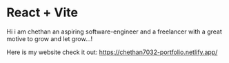 # React + Vite

Hi i am chethan an aspiring software-engineer and a freelancer with a great motive to grow and let grow...!

Here is my website check it out: https://chethan7032-portfolio.netlify.app/
